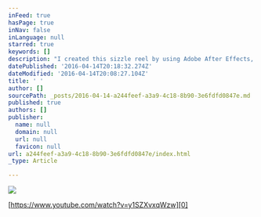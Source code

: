 ```yaml
---
inFeed: true
hasPage: true
inNav: false
inLanguage: null
starred: true
keywords: []
description: "I created this sizzle reel by using Adobe After Effects, Adobe Photoshop, and Final Cut Pro X. This showcases my main editing skill to create a fast-paced short form video. It's inspired by my favorite childhood storybook, The Little Prince. "
datePublished: '2016-04-14T20:18:32.274Z'
dateModified: '2016-04-14T20:08:27.104Z'
title: ' '
author: []
sourcePath: _posts/2016-04-14-a244feef-a3a9-4c18-8b90-3e6fdfd0847e.md
published: true
authors: []
publisher:
  name: null
  domain: null
  url: null
  favicon: null
url: a244feef-a3a9-4c18-8b90-3e6fdfd0847e/index.html
_type: Article

---
```

![](https://the-grid-user-content.s3-us-west-2.amazonaws.com/fe4063a9-bad4-4130-8279-c17cc126489e.png)

[https://www.youtube.com/watch?v=y1SZXvxqWzw][0]

[0]: https://www.youtube.com/watch?v=y1SZXvxqWzw